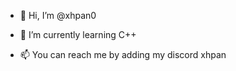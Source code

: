- 👋 Hi, I’m @xhpan0
 
- 🌱 I’m currently learning C++
 
- 📫 You can reach me by adding my discord xhpan

<!---
xhpan0/xhpan0 is a ✨ special ✨ repository because its `README.md` (this file) appears on your GitHub profile.
You can click the Preview link to take a look at your changes.
--->
